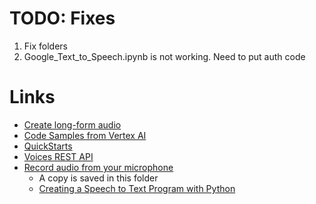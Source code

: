 # TODO: Fixes

1. Fix folders
2. Google_Text_to_Speech.ipynb is not working. Need to put auth code

# Links
- [Create long-form audio](https://cloud.google.com/text-to-speech/docs/create-audio-text-long-audio-synthesis)
- [Code Samples from Vertex AI](https://github.com/GoogleCloudPlatform/python-docs-samples/blob/HEAD/texttospeech/snippets/quickstart.py)
- [QuickStarts](https://cloud.google.com/text-to-speech/docs/quickstarts)
- [Voices REST API](https://cloud.google.com/text-to-speech/docs/reference/rest/v1/voices/list)
- [Record audio from your microphone](https://colab.research.google.com/drive/1Z6VIRZ_sX314hyev3Gm5gBqvm1wQVo-a)
  * A copy is saved in this folder
  * [Creating a Speech to Text Program with Python](https://www.youtube.com/watch?v=LEDpgye3bf4)
